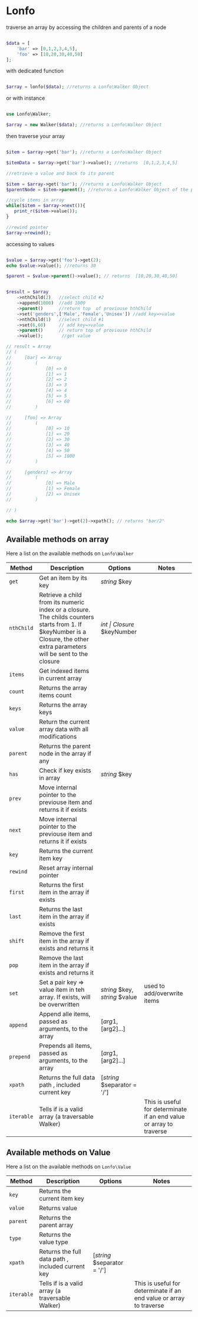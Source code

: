 # Lonfo
traverse an array by accessing the children and parents of a node

```php

$data = [
    'bar' => [0,1,2,3,4,5],
    'foo' => [10,20,30,40,50]
];


```
with dedicated function

```php

$array = lonfo($data); //returns a Lonfo\Walker Object

```
or with instance

```php

use Lonfo\Walker;

$array = new Walker($data); //returns a Lonfo\Walker Object

```
then traverse your array

```php

$item = $array->get('bar'); //returns a Lonfo\Walker Object

$itemData = $array->get('bar')->value(); //returns  [0,1,2,3,4,5]

//retrieve a value and back to its parent

$item = $array->get('bar'); //returns a Lonfo\Walker Object
$parentNode = $item->parent(); //returns a Lonfo\Walker Object of the parent array

//cycle items in array
while($item = $array->next()){
   print_r($item->value());
}

//rewind pointer
$array->rewind();

```

accessing to values

```php

$value = $array->get('foo')->get(2);
echo $value->value(); //returns 30

$parent = $value->parent()->value(); // returns  [10,20,30,40,50]


$result = $array
    ->nthChild(2)   //select child #2
    ->append(1000)  //add 1000
    ->parent()      //return top  of proviouse hthChild
    ->set('genders',['Male','Female','Unisex']) //add key=>value
    ->nthChild(1)   //select child #1
    ->set(6,60)     // add key=>value
    ->parent()      // return top of proviouse hthChild
    ->value();       //get value

// result = Array
// (
//     [bar] => Array
//         (
//             [0] => 0
//             [1] => 1
//             [2] => 2
//             [3] => 3
//             [4] => 4
//             [5] => 5
//             [6] => 60
//         )

//     [foo] => Array
//         (
//             [0] => 10
//             [1] => 20
//             [2] => 30
//             [3] => 40
//             [4] => 50
//             [5] => 1000
//         )

//     [genders] => Array
//         (
//             [0] => Male
//             [1] => Female
//             [2] => Unisex
//         )

// )

echo $array->get('bar')->get(2)->xpath(); // returns "bar/2"

```
## Available methods on array

Here a list on the available methods on `Lonfo\Walker`

| Method | Description | Options | Notes |
|--------|-------------|---------|-------|
| `get` | Get an item by its key | *string* $key | |
| `nthChild` | Retrieve a child from its numeric index or a closure. The childs counters starts from 1. If $keyNumber is a Closure, the other extra parameters will be sent to the closure  |  *int \| Closure* $keyNumber | |
| `items` | Get indexed items in current array | | |
| `count` | Returns the array items count | | |
| `keys` | Returns the array keys | | |
| `value` |  Return the current array data with all modifications | | |
| `parent` | Returns the parent node in the array if any | | |
| `has` | Check if key exists in array | *string* $key | |
| `prev` | Move internal pointer to the previouse item and returns it if exists | | |
| `next` | Move internal pointer to the previouse item and returns it if exists | | |
| `key` | Returns the current item key | | |
| `rewind` | Reset array internal pointer | | |
| `first` | Returns the first item in the array if exists | | |
| `last` | Returns the last item in the array if exists | | |
| `shift` | Remove the first item in the array if exists and returns it | | |
| `pop` | Remove the last item in the array if exists and returns it | | |
| `set` | Set a pair key => value item in teh array. If exists, will be overwritten | *string* $key, *string* $value | used to add/overwrite items |
| `append` | Append alle items, passed as arguments, to the array | [$arg1,[$arg2]...] | |
| `prepend` | Prepends all items, passed as arguments, to the array | [$arg1,[$arg2]...] | |
| `xpath` | Returns the full data path , included current key  | [*string* $separator = '/'] | |
| `iterable` | Tells if is a valid array (a traversable Walker) | | This is useful for determinate if an end value or array to traverse |


## Available methods on Value

Here a list on the available methods on `Lonfo\Value`

| Method | Description | Options | Notes |
|--------|-------------|---------|-------|
| `key` | Returns the current item key | | |
| `value` | Returns value | | |
| `parent` | Returns the parent array | | |
| `type` | Returns the value type | | |
| `xpath` | Returns the full data path , included current key  | [*string* $separator = '/'] | |
| `iterable` | Tells if is a valid array (a traversable Walker) | | This is useful for determinate if an end value or array to traverse |
